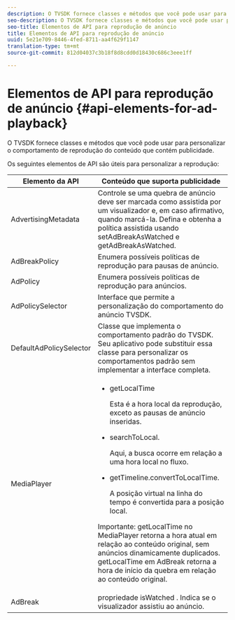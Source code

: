 ```yaml
---
description: O TVSDK fornece classes e métodos que você pode usar para personalizar o comportamento de reprodução do conteúdo que contém publicidade.
seo-description: O TVSDK fornece classes e métodos que você pode usar para personalizar o comportamento de reprodução do conteúdo que contém publicidade.
seo-title: Elementos de API para reprodução de anúncio
title: Elementos de API para reprodução de anúncio
uuid: 5e21e709-8446-4fed-8711-aa4f629f1147
translation-type: tm+mt
source-git-commit: 812d04037c3b18f8d8cdd0d18430c686c3eee1ff

---
```



# Elementos de API para reprodução de anúncio {#api-elements-for-ad-playback}

O TVSDK fornece classes e métodos que você pode usar para personalizar o comportamento de reprodução do conteúdo que contém publicidade.

Os seguintes elementos de API são úteis para personalizar a reprodução:

<table id="table_B07E373B9D2B425AB36466B1D42411AD"> 
 <thead> 
  <tr> 
   <th colname="col1" class="entry"> Elemento da API </th> 
   <th colname="col2" class="entry"> Conteúdo que suporta publicidade </th> 
  </tr> 
 </thead>
 <tbody> 
  <tr> 
   <td colname="col1"><span class="apiname"> AdvertisingMetadata </span> </td> 
   <td colname="col2">Controle se uma quebra de anúncio deve ser marcada como assistida por um visualizador e, em caso afirmativo, quando marcá-la. Defina e obtenha a política assistida usando <span class="codeph"> setAdBreakAsWatched</span> e <span class="codeph"> getAdBreakAsWatched</span>. </td> 
  </tr> 
  <tr> 
   <td colname="col1"><span class="apiname"> AdBreakPolicy</span> </td> 
   <td colname="col2"> Enumera possíveis políticas de reprodução para pausas de anúncio. </td> 
  </tr> 
  <tr> 
   <td colname="col1"><span class="apiname"> AdPolicy</span> </td> 
   <td colname="col2"> Enumera possíveis políticas de reprodução para anúncios. </td> 
  </tr> 
  <tr> 
   <td colname="col1"><span class="apiname"> AdPolicySelector </span> </td> 
   <td colname="col2"> Interface que permite a personalização do comportamento do anúncio TVSDK. </td> 
  </tr> 
  <tr> 
   <td colname="col1"><span class="apiname"> DefaultAdPolicySelector </span> </td> 
   <td colname="col2"> Classe que implementa o comportamento padrão do TVSDK. Seu aplicativo pode substituir essa classe para personalizar os comportamentos padrão sem implementar a interface completa. </td> 
  </tr> 
  <tr> 
   <td colname="col1"> <span class="apiname"> MediaPlayer</span> </td> 
   <td colname="col2"> 
    <ul id="ul_37700A741403448A8760FDDA68B099AA"> 
     <li id="li_B465170D449E49489C5924572BEEB4A5"><span class="codeph"> getLocalTime</span> <p>Esta é a hora local da reprodução, exceto as pausas de anúncio inseridas. </p> </li> 
     <li id="li_D9D68CF428904BB2B84E1BCE828A90DC"><span class="codeph"> searchToLocal</span>. <p>Aqui, a busca ocorre em relação a uma hora local no fluxo. </p> </li> 
     <li id="li_9DBCA75537DC4824AA66B53A3FA28812"><span class="codeph"> getTimeline.convertToLocalTime</span>. <p>A posição virtual na linha do tempo é convertida para a posição local. </p> </li> 
    </ul> <p>Importante:  <span class="codeph"> getLocalTime</span> no <span class="codeph"> MediaPlayer</span> retorna a hora atual em relação ao conteúdo original, sem anúncios dinamicamente duplicados. <span class="codeph"> getLocalTime</span> em <span class="codeph"> AdBreak</span> retorna a hora de início da quebra em relação ao conteúdo original. </p> </td> 
  </tr> 
  <tr> 
   <td colname="col1"><span class="apiname"> AdBreak</span> </td> 
   <td colname="col2"><span class="codeph"> propriedade isWatched</span> . Indica se o visualizador assistiu ao anúncio. </td> 
  </tr> 
 </tbody> 
</table>


